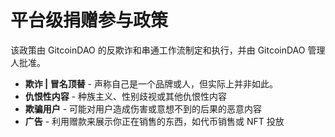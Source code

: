 # 平台级捐赠参与政策



该政策由 GitcoinDAO 的反欺诈和串通工作流制定和执行，并由 GitcoinDAO 管理人批准。

* **欺诈 | 冒名顶替** - 声称自己是一个品牌或人，但实际上并非如此。
* **仇恨性内容** - 种族主义、性别歧视或其他仇恨性内容
* **欺骗用户** - 可能对用户造成伤害或意想不到的后果的恶意内容
* **广告** - 利用赠款来展示你正在销售的东西，如代币销售或 NFT 投放
